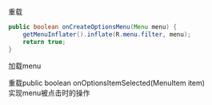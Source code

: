 
重载  
```java
public boolean onCreateOptionsMenu(Menu menu) {
    getMenuInflater().inflate(R.menu.filter, menu);
    return true;
}
```
加载menu  

重载public boolean onOptionsItemSelected(MenuItem item)  
实现menu被点击时的操作  

